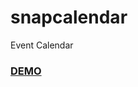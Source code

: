 # snapcalendar
Event Calendar

### <a href="shivamsupr.github.io/snapcalendar/src/templates/index.html">DEMO</a>
